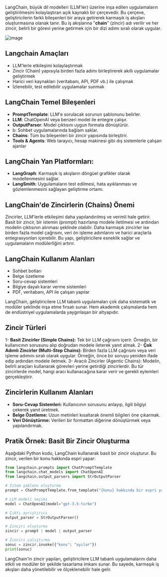 
​LangChain, büyük dil modelleri (LLM'ler) üzerine inşa edilen uygulamaların geliştirilmesini kolaylaştıran açık kaynaklı bir çerçevedir. Bu çerçeve, geliştiricilerin farklı bileşenleri bir araya getirerek karmaşık iş akışları oluşturmasına olanak tanır. Bu iş akışlarına "**chain**" (zincir) adı verilir ve her zincir, belirli bir görevi yerine getirmek için bir dizi adımı sıralı olarak uygular.

![image](https://github.com/user-attachments/assets/c065fe5f-281c-48c4-bf05-22127ceed909)

## Langchain Amaçları

* LLM'lerle etkileşimi kolaylaştırmak
* Zincir (Chain) yapısıyla birden fazla adımı birleştirerek akıllı uygulamalar geliştirmek
* Harici veri kaynakları (veritabanı, API, PDF vb.) ile çalışmak
* İzlenebilir, test edilebilir uygulamalar sunmak

## LangChain Temel Bileşenleri

* **PromptTemplate**: LLM'e sorulacak sorunun şablonunu belirler.
* **LLM**: ChatOpenAI veya benzeri model ile entegre çalışır.
* **OutputParser**: Model çıktısını uygun formata dönüştürür.
* b: Sohbet uygulamalarında bağlam saklar.
* **Chains**: Tüm bu bileşenleri bir zincir yapısında birleştirir.
* **Tools & Agents**: Web tarayıcı, hesap makinesi gibi dış sistemlerle çalışan ajanlar

## LangChain Yan Platformları:

* **LangGraph**: Karmaşık iş akışların döngüel grafikler olarak modellenmesini sağlar.
* **LangSmith**: Uygulamaların test edilmesi, hata ayıklanması ve gözlemlenmesini sağlayan geliştirme ortamı.

## LangChain'de Zincirlerin (Chains) Önemi

Zincirler, LLM'lerle etkileşimi daha yapılandırılmış ve verimli hale getirir. Basit bir zincir, bir istemin (prompt) hazırlanıp modele iletilmesi ve ardından modelin çıktısının alınması şeklinde olabilir. Daha karmaşık zincirler ise birden fazla model çağrısını, veri ön işleme adımlarını ve harici araçlarla entegrasyonları içerebilir. Bu yapı, geliştiricilere esneklik sağlar ve uygulamaların modülerliğini artırır. ​

## LangChain Kullanım Alanları

* Sohbet botları
* Belge özetleme
* Soru-cevap sistemleri
* Bilgiye dayalı karar verme sistemleri
* PDF, veritabanı, API ile çalışan yapılar

LangChain, geliştiricilere LLM tabanlı uygulamaları çok daha sistematik ve modüler şeklinde inşa etme fırsatı sunar. Hem akademik çalışmalarda hem de endüstriyel uygulamalarda yaygınlaşan bir altyapıdır.

## Zincir Türleri

1- **Basit Zincirler (Simple Chains):** Tek bir LLM çağrısını içerir. Örneğin, bir kullanıcının sorusunu alıp doğrudan modele ileterek yanıt almak.​
2- **Çok Adımlı Zincirler (Multi-Step Chains):** Birden fazla LLM çağrısını veya veri işleme adımını sıralı olarak uygular. Örneğin, önce bir soruyu yeniden ifade edip ardından modele iletmek.
3- Aracılı Zincirler (Agentic Chains): Modelin, belirli araçları kullanarak görevleri yerine getirdiği zincirlerdir. Bu tür zincirlerde model, hangi aracı kullanacağına karar verir ve gerekli eylemleri gerçekleştirir.


## Zincirlerin Kullanım Alanları

* **Soru-Cevap Sistemleri:** Kullanıcının sorusunu anlayıp, ilgili bilgiyi çekerek yanıt üretmek.​
* **Belge Özetleme:** Uzun metinleri kısaltarak önemli bilgileri öne çıkarmak.​
* **Veri Dönüştürme:** Verileri bir formattan diğerine dönüştürmek veya yapılandırmak.

## Pratik Örnek: Basit Bir Zincir Oluşturma

Aşağıdaki Python kodu, LangChain kullanarak basit bir zincir oluşturur. Bu zincir, verilen bir konu hakkında espri yapar:​

``` python
from langchain.prompts import ChatPromptTemplate
from langchain.chat_models import ChatOpenAI
from langchain.output_parsers import StrOutputParser

# İstem şablonu oluşturma
prompt = ChatPromptTemplate.from_template("{konu} hakkında bir espri yapar mısın?")

# LLM modeli seçimi
model = ChatOpenAI(model="gpt-3.5-turbo")

# Çıktı ayrıştırıcı
output_parser = StrOutputParser()

# Zinciri oluşturma
zincir = prompt | model | output_parser

# Zinciri çalıştırma
sonuc = zincir.invoke({"konu": "ayılar"})
print(sonuc)
```

LangChain'in zincir yapıları, geliştiricilere LLM tabanlı uygulamalarını daha etkili ve modüler bir şekilde tasarlama imkanı sunar. Bu sayede, karmaşık iş akışları daha yönetilebilir ve ölçeklenebilir hale gelir.​
